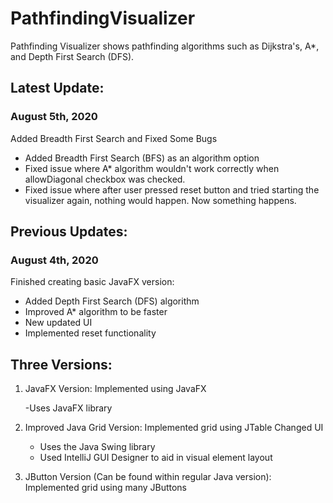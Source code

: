 # PathfindingVisualizer
Pathfinding Visualizer shows pathfinding algorithms such as Dijkstra's, A*, and Depth First Search (DFS).


## Latest Update:

### August 5th, 2020
Added Breadth First Search and Fixed Some Bugs

- Added Breadth First Search (BFS) as an algorithm option
- Fixed issue where A* algorithm wouldn't work correctly when
allowDiagonal checkbox was checked.
- Fixed issue where after user pressed reset button and tried starting
the visualizer again, nothing would happen. Now something happens.

## Previous Updates:

### August 4th, 2020
Finished creating basic JavaFX version:
- Added Depth First Search (DFS) algorithm
- Improved A* algorithm to be faster
- New updated UI
- Implemented reset functionality





## Three Versions:
1. JavaFX Version:
   Implemented using JavaFX
   
   -Uses JavaFX library
   
   
2. Improved Java Grid Version:
   Implemented grid using JTable
   Changed UI
   
   - Uses the Java Swing library
   - Used IntelliJ GUI Designer to aid in visual element layout
  
  
3. JButton Version (Can be found within regular Java version):
   Implemented grid using many JButtons
